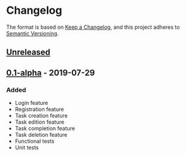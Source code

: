 # Changelog
The format is based on [Keep a Changelog](https://keepachangelog.com/en/1.0.0/),
and this project adheres to [Semantic Versioning](https://semver.org/spec/v2.0.0.html).

## [Unreleased]

## [0.1-alpha] - 2019-07-29
### Added
- Login feature
- Registration feature
- Task creation feature
- Task edition feature
- Task completion feature
- Task deletion feature
- Functional tests
- Unit tests

[Unreleased]: https://github.com/karol-dabrowski/kdtasker/compare/v0.1-alpha...HEAD
[0.1-alpha]: https://github.com/karol-dabrowski/kdtasker/releases/tag/v0.1-alpha